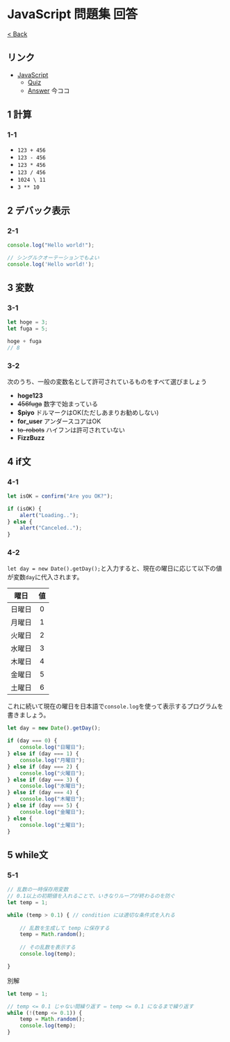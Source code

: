 # JavaScript 問題集 回答
[< Back](../)

## リンク

* [JavaScript](../)
    * [Quiz](../quiz/)
    * [Answer](./) 今ココ

## 1 計算

### 1-1
* `123 + 456`
* `123 - 456`
* `123 * 456`
* `123 / 456`
* `1024 \ 11`
* `3 ** 10`


## 2 デバック表示

### 2-1
```js
console.log("Hello world!");

// シングルクオーテーションでもよい
console.log('Hello world!');
```


## 3 変数

### 3-1
```js
let hoge = 3;
let fuga = 5;

hoge + fuga
// 8
```

### 3-2
次のうち、一般の変数名として許可されているものをすべて選びましょう
* **hoge123**
* ~~456fuga~~ 数字で始まっている
* **$piyo** ドルマークはOK(ただしあまりお勧めしない)
* **for_user** アンダースコアはOK
* ~~to-robots~~ ハイフンは許可されていない
* **FizzBuzz**


## 4 if文

### 4-1
```js
let isOK = confirm("Are you OK?");

if (isOK) {
    alert("Loading..");
} else {
    alert("Canceled..");
}
```

### 4-2
`let day = new Date().getDay();`と入力すると、現在の曜日に応じて以下の値が変数`day`に代入されます。

|曜日|値|
|:-:|:-:|
|日曜日|0|
|月曜日|1|
|火曜日|2|
|水曜日|3|
|木曜日|4|
|金曜日|5|
|土曜日|6|

これに続いて現在の曜日を日本語で`console.log`を使って表示するプログラムを書きましょう。
```js
let day = new Date().getDay();

if (day === 0) {
    console.log("日曜日");
} else if (day === 1) {
    console.log("月曜日");
} else if (day === 2) {
    console.log("火曜日");
} else if (day === 3) {
    console.log("水曜日");
} else if (day === 4) {
    console.log("木曜日");
} else if (day === 5) {
    console.log("金曜日");
} else {
    console.log("土曜日");
}
```


## 5 while文

### 5-1
```js
// 乱数の一時保存用変数
// 0.1以上の初期値を入れることで、いきなりループが終わるのを防ぐ
let temp = 1;

while (temp > 0.1) { // condition には適切な条件式を入れる
    
    // 乱数を生成して temp に保存する
    temp = Math.random();
    
    // その乱数を表示する
    console.log(temp);

}
```
別解
```js
let temp = 1;

// temp <= 0.1 じゃない間繰り返す ⇔ temp <= 0.1 になるまで繰り返す
while (!(temp <= 0.1)) {
    temp = Math.random();
    console.log(temp);
}
```